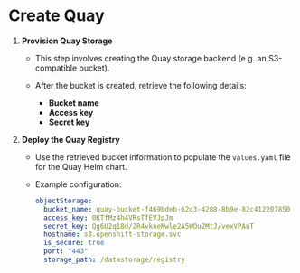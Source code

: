 # Create Quay

1. **Provision Quay Storage**

   * This step involves creating the Quay storage backend (e.g. an S3-compatible bucket).
   * After the bucket is created, retrieve the following details:

     * **Bucket name**
     * **Access key**
     * **Secret key**

2. **Deploy the Quay Registry**

   * Use the retrieved bucket information to populate the `values.yaml` file for the Quay Helm chart.
   * Example configuration:

     ```yaml
     objectStorage:
       bucket_name: quay-bucket-f469bdeb-62c3-4288-8b9e-82c412207850
       access_key: 0KTfMz4h4VRsTfEVJpJm
       secret_key: Qg6U2q18d/2R4vkneNwle2A5WOu2MtJ/vexVPAnT
       hostname: s3.openshift-storage.svc
       is_secure: true
       port: "443"
       storage_path: /datastorage/registry
     ```
